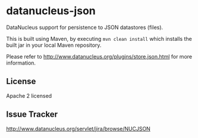 datanucleus-json
================

DataNucleus support for persistence to JSON datastores (files). 

This is built using Maven, by executing `mvn clean install` which installs the built jar in your local Maven
repository.

Please refer to http://www.datanucleus.org/plugins/store.json.html  for more information.

License
-------
Apache 2 licensed

Issue Tracker
-------------
http://www.datanucleus.org/servlet/jira/browse/NUCJSON
